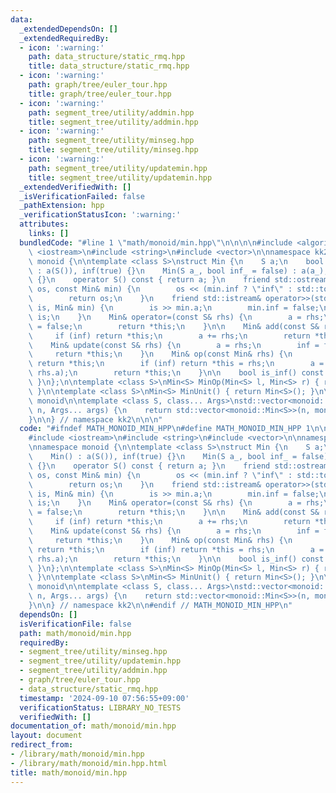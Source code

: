 ```yaml
---
data:
  _extendedDependsOn: []
  _extendedRequiredBy:
  - icon: ':warning:'
    path: data_structure/static_rmq.hpp
    title: data_structure/static_rmq.hpp
  - icon: ':warning:'
    path: graph/tree/euler_tour.hpp
    title: graph/tree/euler_tour.hpp
  - icon: ':warning:'
    path: segment_tree/utility/addmin.hpp
    title: segment_tree/utility/addmin.hpp
  - icon: ':warning:'
    path: segment_tree/utility/minseg.hpp
    title: segment_tree/utility/minseg.hpp
  - icon: ':warning:'
    path: segment_tree/utility/updatemin.hpp
    title: segment_tree/utility/updatemin.hpp
  _extendedVerifiedWith: []
  _isVerificationFailed: false
  _pathExtension: hpp
  _verificationStatusIcon: ':warning:'
  attributes:
    links: []
  bundledCode: "#line 1 \"math/monoid/min.hpp\"\n\n\n\n#include <algorithm>\n#include\
    \ <iostream>\n#include <string>\n#include <vector>\n\nnamespace kk2 {\n\nnamespace\
    \ monoid {\n\ntemplate <class S>\nstruct Min {\n    S a;\n    bool inf;\n    Min()\
    \ : a(S()), inf(true) {}\n    Min(S a_, bool inf_ = false) : a(a_), inf(inf_)\
    \ {}\n    operator S() const { return a; }\n    friend std::ostream& operator<<(std::ostream&\
    \ os, const Min& min) {\n        os << (min.inf ? \"inf\" : std::to_string(min.a));\n\
    \        return os;\n    }\n    friend std::istream& operator>>(std::istream&\
    \ is, Min& min) {\n        is >> min.a;\n        min.inf = false;\n        return\
    \ is;\n    }\n    Min& operator=(const S& rhs) {\n        a = rhs;\n        inf\
    \ = false;\n        return *this;\n    }\n\n    Min& add(const S& rhs) {\n   \
    \     if (inf) return *this;\n        a += rhs;\n        return *this;\n    }\n\
    \    Min& update(const S& rhs) {\n        a = rhs;\n        inf = false;\n   \
    \     return *this;\n    }\n    Min& op(const Min& rhs) {\n        if (rhs.inf)\
    \ return *this;\n        if (inf) return *this = rhs;\n        a = std::min(a,\
    \ rhs.a);\n        return *this;\n    }\n\n    bool is_inf() const { return inf;\
    \ }\n};\n\ntemplate <class S>\nMin<S> MinOp(Min<S> l, Min<S> r) { return l.op(r);\
    \ }\n\ntemplate <class S>\nMin<S> MinUnit() { return Min<S>(); }\n\n} // namespace\
    \ monoid\n\ntemplate <class S, class... Args>\nstd::vector<monoid::Min<S>> GetVecMin(int\
    \ n, Args... args) {\n    return std::vector<monoid::Min<S>>(n, monoid::Min<S>(args...));\n\
    }\n\n} // namespace kk2\n\n\n"
  code: "#ifndef MATH_MONOID_MIN_HPP\n#define MATH_MONOID_MIN_HPP 1\n\n#include <algorithm>\n\
    #include <iostream>\n#include <string>\n#include <vector>\n\nnamespace kk2 {\n\
    \nnamespace monoid {\n\ntemplate <class S>\nstruct Min {\n    S a;\n    bool inf;\n\
    \    Min() : a(S()), inf(true) {}\n    Min(S a_, bool inf_ = false) : a(a_), inf(inf_)\
    \ {}\n    operator S() const { return a; }\n    friend std::ostream& operator<<(std::ostream&\
    \ os, const Min& min) {\n        os << (min.inf ? \"inf\" : std::to_string(min.a));\n\
    \        return os;\n    }\n    friend std::istream& operator>>(std::istream&\
    \ is, Min& min) {\n        is >> min.a;\n        min.inf = false;\n        return\
    \ is;\n    }\n    Min& operator=(const S& rhs) {\n        a = rhs;\n        inf\
    \ = false;\n        return *this;\n    }\n\n    Min& add(const S& rhs) {\n   \
    \     if (inf) return *this;\n        a += rhs;\n        return *this;\n    }\n\
    \    Min& update(const S& rhs) {\n        a = rhs;\n        inf = false;\n   \
    \     return *this;\n    }\n    Min& op(const Min& rhs) {\n        if (rhs.inf)\
    \ return *this;\n        if (inf) return *this = rhs;\n        a = std::min(a,\
    \ rhs.a);\n        return *this;\n    }\n\n    bool is_inf() const { return inf;\
    \ }\n};\n\ntemplate <class S>\nMin<S> MinOp(Min<S> l, Min<S> r) { return l.op(r);\
    \ }\n\ntemplate <class S>\nMin<S> MinUnit() { return Min<S>(); }\n\n} // namespace\
    \ monoid\n\ntemplate <class S, class... Args>\nstd::vector<monoid::Min<S>> GetVecMin(int\
    \ n, Args... args) {\n    return std::vector<monoid::Min<S>>(n, monoid::Min<S>(args...));\n\
    }\n\n} // namespace kk2\n\n#endif // MATH_MONOID_MIN_HPP\n"
  dependsOn: []
  isVerificationFile: false
  path: math/monoid/min.hpp
  requiredBy:
  - segment_tree/utility/minseg.hpp
  - segment_tree/utility/updatemin.hpp
  - segment_tree/utility/addmin.hpp
  - graph/tree/euler_tour.hpp
  - data_structure/static_rmq.hpp
  timestamp: '2024-09-10 07:56:55+09:00'
  verificationStatus: LIBRARY_NO_TESTS
  verifiedWith: []
documentation_of: math/monoid/min.hpp
layout: document
redirect_from:
- /library/math/monoid/min.hpp
- /library/math/monoid/min.hpp.html
title: math/monoid/min.hpp
---
```

